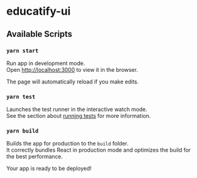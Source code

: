 # educatify-ui

## Available Scripts

### `yarn start`

Run app in development mode.<br />
Open [http://localhost:3000](http://localhost:3000) to view it in the browser.

The page will automatically reload if you make edits.<br />

### `yarn test`

Launches the test runner in the interactive watch mode.<br />
See the section about [running tests](https://facebook.github.io/create-react-app/docs/running-tests) for more information.

### `yarn build`

Builds the app for production to the `build` folder.<br />
It correctly bundles React in production mode and optimizes the build for the best performance.

Your app is ready to be deployed!
